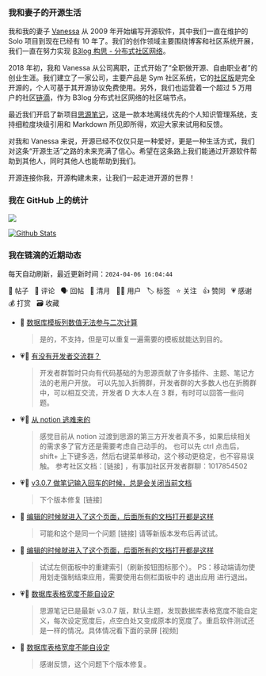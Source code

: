 ### 我和妻子的开源生活

我和我的妻子 [Vanessa](https://github.com/Vanessa219) 从 2009 年开始编写开源软件，其中我们一直在维护的 Solo 项目到现在已经有 10 年了。我们的创作领域主要围绕博客和社区系统开展，我们一直在努力实现 [B3log 构思 - 分布式社区网络](https://ld246.com/article/1546941897596)。

2018 年初，我和 Vanessa 从公司离职，正式开始了“全职做开源、自由职业者”的创业生涯。我们建立了一家公司，主要产品是 Sym 社区系统，它的[社区版](https://github.com/88250/symphony)是完全开源的，个人可基于其开源协议免费使用。另外，我们也运营着一个超过 5 万用户的社区[链滴](https://ld246.com)，作为 B3log 分布式社区网络的社区端节点。

最近我们开启了新项目[思源笔记](https://github.com/siyuan-note/siyuan)，这是一款本地离线优先的个人知识管理系统，支持细粒度块级引用和 Markdown 所见即所得，欢迎大家来试用和反馈。

对我和 Vanessa 来说，开源已经不仅仅只是一种爱好，更是一种生活方式，我们对这条“开源生活”之路的未来充满了信心。希望在这条路上我们能通过开源软件帮助到其他人，同时其他人也能帮助到我们。

开源连接你我，开源构建未来，让我们一起走进开源的世界！

### 我在 GitHub 上的统计

<a title="Hits" target="_blank" href="https://github.com/88250/88250"><img src="https://hits.b3log.org/88250/88250.svg"></a>

[![Github Stats](https://github-readme-stats.vercel.app/api?username=88250&theme=tokyonight&show_icons=true)](https://github.com/88250)

<!--events start -->

### 我在链滴的近期动态

每天自动刷新，最近更新时间：`2024-04-06 16:04:44`

📝 帖子 &nbsp; 💬 评论 &nbsp; 🗣 回帖 &nbsp; 🌙 清月 &nbsp; 👨‍💻 用户 &nbsp; 🏷️ 标签 &nbsp; ⭐️ 关注 &nbsp; 👍 赞同 &nbsp; 💗 感谢 &nbsp; 💰 打赏 &nbsp; 🗃 收藏

* 💬 [数据库模板列数值无法参与二次计算](https://ld246.com/article/1712384781422/comment/1712385544260#comments)

  > 是的，不支持，但是可以重复一遍需要的模板就能达到目的。
* 💗💬 [有没有开发者交流群？](https://ld246.com/article/1712287929654/comment/1712381338111#comments)

  > 开发者群暂时只向有代码基础的为思源贡献了许多插件、主题、笔记方法的老用户开放。 可以先加入折腾群，开发者群的大多数人也在折腾群中，可以相互交流，开发者 D 大本人在 3 群，有时可以回答一些问题。
* 💗💬 [从 notion 逃难来的](https://ld246.com/article/1712338553828/comment/1712379371685#comments)

  > 感觉目前从 notion 过渡到思源的第三方开发者真不多，如果后续相关的需求多了官方还是需要考虑自己动手的。 也可以先 ctrl 点击后，shift+ 上下键多选，然后右键菜单移动，这个移动更稳定，也不容易误触。 参考社区文档：[链接] ，有事加社区开发者群聊：1017854502
* 💗💬 [v3.0.7 做笔记输入回车的时候，总是会关闭当前文档](https://ld246.com/article/1712377925381/comment/1712379757988#comments)

  > 下个版本修复 [链接]
* 💬 [编辑的时候就进入了这个页面，后面所有的文档打开都是这样](https://ld246.com/article/1712375993748/comment/1712376657197#comments)

  > 可能和这个是同一个问题 [链接] 请等新版本发布后再试试。
* 💬 [编辑的时候就进入了这个页面，后面所有的文档打开都是这样](https://ld246.com/article/1712375993748/comment/1712376304086#comments)

  > 试试左侧面板中的重建索引（刷新按钮图标那个）。 PS：移动端请勿使用划走强制结束应用，需要使用右侧栏面板中的 退出应用 进行退出。
* 💗📝 [数据库表格宽度不能自设定](https://ld246.com/article/1712373928096)

  > 思源笔记已是最新 v3.0.7 版，默认主题，发现数据库表格宽度不能自定义，每次设定宽度后，点空白处又变成原本的宽度了。重启软件测试还是一样的情况。具体情况看下面的录屏 [视频]
* 💬 [数据库表格宽度不能自设定](https://ld246.com/article/1712373928096/comment/1712374105842#comments)

  > 感谢反馈，这个问题下个版本修复。


<!--events end -->
